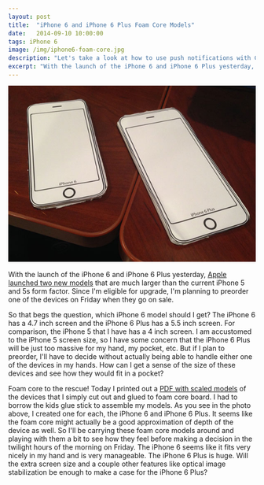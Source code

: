 ```yaml
---
layout: post
title:  "iPhone 6 and iPhone 6 Plus Foam Core Models"
date:   2014-09-10 10:00:00
tags: iPhone 6
image: /img/iphone6-foam-core.jpg
description: "Let's take a look at how to use push notifications with CloudKit subscriptions in iOS 8."
excerpt: "With the launch of the iPhone 6 and iPhone 6 Plus yesterday, Apple launched two new models that are much larger than the current iPhone 5 and 5s form factor.  Since I'm eligible for upgrade, I'm planning to preorder one of the devices on Friday when they go on sale.<br/><br/>"
---
```


<img src="/img/iphone6-foam-core.jpg" alt="iPhone 6 and iPhone 6 Plus Foam Core Models" class="img-reponsive center-block" />

With the launch of the iPhone 6 and iPhone 6 Plus yesterday, [Apple launched two new models](http://www.apple.com/iphone-6/films/#video-product) that are much larger than the current iPhone 5 and 5s form factor.  Since I'm eligible for upgrade, I'm planning to preorder one of the devices on Friday when they go on sale.

So that begs the question, which iPhone 6 model should I get?  The iPhone 6 has a 4.7 inch screen and the iPhone 6 Plus has a 5.5 inch screen.  For comparison, the iPhone 5 that I have has a 4 inch screen.  I am accustomed to the iPhone 5 screen size, so I have some concern that the iPhone 6 Plus will be just too massive for my hand, my pocket, etc.  But if I plan to preorder, I'll have to decide without actually being able to handle either one of the devices in my hands.  How can I get a sense of the size of these devices and see how they would fit in a pocket?

Foam core to the rescue!  Today I printed out a [PDF with scaled models](https://dl.dropboxusercontent.com/u/6817279/iphoneSizes.pdf) of the devices that I simply cut out and glued to foam core board.  I had to borrow the kids glue stick to assemble my models.  As you see in the photo above, I created one for each, the iPhone 6 and iPhone 6 Plus.  It seems like the foam core might actually be a good approximation of depth of the device as well.  So I'll be carrying these foam core models around and playing with them a bit to see how they feel before making a decision in the twilight hours of the morning on Friday.  The iPhone 6 seems like it fits very nicely in my hand and is very manageable.  The iPhone 6 Plus is huge.  Will the extra screen size and a couple other features like optical image stabilization be enough to make a case for the iPhone 6 Plus?